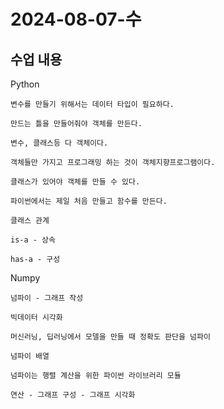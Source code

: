 # 2024-08-07-수

## 수업 내용

<p>
    Python

    변수를 만들기 위해서는 데이터 타입이 필요하다.

    만드는 틀을 만들어줘야 객체를 만든다.

    변수, 클래스등 다 객체이다.

    객체들만 가지고 프로그래밍 하는 것이 객체지향프로그램이다.

    클래스가 있어야 객체를 만들 수 있다.

    파이썬에서는 제일 처음 만들고 함수를 만든다.

    클래스 관계

    is-a - 상속

    has-a - 구성
</p>

<p>
    Numpy

    넘파이 - 그래프 작성

    빅데이터 시각화

    머신러닝, 딥러닝에서 모델을 만들 때 정확도 판단을 넘파이

    넘파이 배열

    넘파이는 행렬 계산을 위한 파이썬 라이브러리 모듈

    연산 - 그래프 구성 - 그래프 시각화

</p>